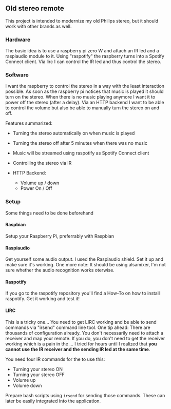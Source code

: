 ## Old stereo remote

This project is intended to modernize my old Philips stereo, but it should work
with other brands as well.

### Hardware

The basic idea is to use a raspberry pi zero W and attach an IR led and a
raspiaudio module to it. Using "raspotify" the raspberry turns into a Spotify
Connect client. Via lirc I can control the IR led and thus control the stereo.

### Software

I want the raspberry to control the stereo in a way with the least interaction
possible. As soon as the raspberry pi notices that music is played it should
turn on the stereo. When there is no music playing anymore I want it to power
off the stereo (after a delay). Via an HTTP backend I want to be able to control
the volume but also be able to manually turn the stereo on and off.

Features summarized:

- Turning the stereo automatically on when music is played
- Turning the stereo off after 5 minutes when there was no music
- Music will be streamed using raspotify as Spotify Connect client
- Controlling the stereo via IR
- HTTP Backend:

  - Volume up / down
  - Power On / Off

### Setup

Some things need to be done beforehand

#### Raspbian

Setup your Raspberry Pi, preferrably with Raspbian

#### Raspiaudio

Get yourself some audio output. I used the Raspiaudio shield. Set it up and make
sure it's working. One more note: It should be using alsamixer, I'm not sure
whether the audio recognition works oterwise.

#### Raspotify

If you go to the raspotify repository you'll find a How-To on how to install
raspotify. Get it working and test it!

#### LIRC

This is a tricky one... You need to get LIRC working and be able to send
commands via "irsend" command line tool. One tip ahead: There are thousands of
configuration already. You don't necessarily need to attach a receiver and map
your remote. If you do, you don't need to get the receiver working which is a
pain in the ... I tried for hours until I realized that **you cannot use the IR
receiver and the sending IR led at the same time**.

You need four IR commands for the to use this:

- Turning your stereo ON
- Turning your stereo OFF
- Volume up
- Volume down

Prepare bash scripts using `irsend` for sending those commands. These can later
be easily integrated into the application.
